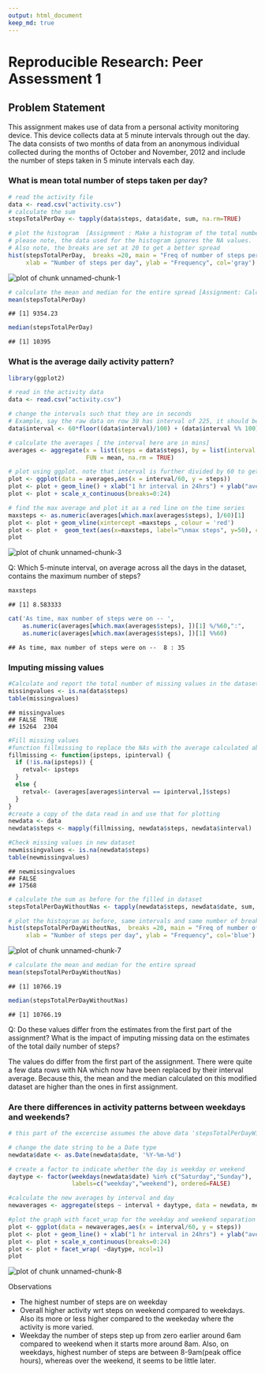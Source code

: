 ```yaml
---
output: html_document
keep_md: true
---
```


# Reproducible Research: Peer Assessment 1

## Problem Statement

This assignment makes use of data from a personal activity monitoring device. This device collects data at 5 minute intervals through out the day. The data consists of two months of data from an anonymous individual collected during the months of October and November, 2012 and include the number of steps taken in 5 minute intervals each day.

### What is mean total number of steps taken per day?

```r
# read the activity file
data <- read.csv("activity.csv")
# calculate the sum
stepsTotalPerDay <- tapply(data$steps, data$date, sum, na.rm=TRUE)

# plot the histogram  [Assignment : Make a histogram of the total number of steps taken each day]
# please note, the data used for the histogram ignores the NA values. 
# Also note, the breaks are set at 20 to get a better spread
hist(stepsTotalPerDay,  breaks =20, main = "Freq of number of steps per day", 
     xlab = "Number of steps per day", ylab = "Frequency", col='gray')
```

![plot of chunk unnamed-chunk-1](figure/unnamed-chunk-1-1.png) 

```r
# calculate the mean and median for the entire spread [Assignment: Calculate and report the mean and median of the total number of steps taken per day]
mean(stepsTotalPerDay)
```

```
## [1] 9354.23
```

```r
median(stepsTotalPerDay)
```

```
## [1] 10395
```



### What is the average daily activity pattern?

```r
library(ggplot2)
```



```r
# read in the activity data
data <- read.csv("activity.csv")

# change the intervals such that they are in seconds 
# Example, say the raw data on row 30 has interval of 225, it should be read as 2 hrs 25 mins, which is 145 mins.
data$interval <- 60*floor((data$interval)/100) + (data$interval %% 100)

# calculate the averages [ the interval here are in mins]
averages <- aggregate(x = list(steps = data$steps), by = list(interval = data$interval), 
                      FUN = mean, na.rm = TRUE)

# plot using ggplot. note that interval is further divided by 60 to get the graph based on 24 hr clock
plot <- ggplot(data = averages,aes(x = interval/60, y = steps)) 
plot <- plot + geom_line() + xlab("1 hr interval in 24hrs") + ylab("average steps")
plot <- plot + scale_x_continuous(breaks=0:24)

# find the max average and plot it as a red line on the time series
maxsteps <- as.numeric(averages[which.max(averages$steps), ]/60)[1]
plot <- plot + geom_vline(xintercept =maxsteps , colour = 'red')
plot <- plot +  geom_text(aes(x=maxsteps, label="\nmax steps", y=50), color="red", angle=90, text=element_text(size=2)) 
plot
```

![plot of chunk unnamed-chunk-3](figure/unnamed-chunk-3-1.png) 

Q: Which 5-minute interval, on average across all the days in the dataset, contains the maximum number of steps?

```r
maxsteps
```

```
## [1] 8.583333
```

```r
cat('As time, max number of steps were on -- ', 
    as.numeric(averages[which.max(averages$steps), ])[1] %/%60,":", 
    as.numeric(averages[which.max(averages$steps), ])[1] %%60)
```

```
## As time, max number of steps were on --  8 : 35
```
### Imputing missing values


```r
#Calculate and report the total number of missing values in the dataset
missingvalues <- is.na(data$steps)
table(missingvalues)
```

```
## missingvalues
## FALSE  TRUE 
## 15264  2304
```


```r
#Fill missing values
#function fillmissing to replace the NAs with the average calculated above where the intervals match
fillmissing <- function(ipsteps, ipinterval) {
  if (!is.na(ipsteps)) {
    retval<- ipsteps 
  }
  else {
    retval<- (averages[averages$interval == ipinterval,]$steps)
  }
}
#create a copy of the data read in and use that for plotting
newdata <- data
newdata$steps <- mapply(fillmissing, newdata$steps, newdata$interval)

#Check missing values in new dataset
newmissingvalues <- is.na(newdata$steps)
table(newmissingvalues)
```

```
## newmissingvalues
## FALSE 
## 17568
```


```r
# calculate the sum as before for the filled in dataset
stepsTotalPerDayWithoutNas <- tapply(newdata$steps, newdata$date, sum, na.rm=TRUE)

# plot the histogram as before, same intervals and same number of breaks.
hist(stepsTotalPerDayWithoutNas,  breaks =20, main = "Freq of number of steps per day", 
     xlab = "Number of steps per day", ylab = "Frequency", col='blue')
```

![plot of chunk unnamed-chunk-7](figure/unnamed-chunk-7-1.png) 

```r
# calculate the mean and median for the entire spread
mean(stepsTotalPerDayWithoutNas)
```

```
## [1] 10766.19
```

```r
median(stepsTotalPerDayWithoutNas)
```

```
## [1] 10766.19
```

Q: Do these values differ from the estimates from the first part of the assignment? What is the impact of imputing missing data on the estimates of the total daily number of steps?

The values do differ from the first part of the assignment. There were quite a few data rows with NA which now have been replaced by their interval average. Because this, the mean and the median calculated on this modified dataset are higher than the ones in first assignment.

### Are there differences in activity patterns between weekdays and weekends?


```r
# this part of the excercise assumes the above data 'stepsTotalPerDayWithoutNas' is present

# change the date string to be a Date type
newdata$date <- as.Date(newdata$date, '%Y-%m-%d')

# create a factor to indicate whether the day is weekday or weekend
daytype <- factor(weekdays(newdata$date) %in% c("Saturday","Sunday"), 
                  labels=c("weekday","weekend"), ordered=FALSE)

#calculate the new averages by interval and day
newaverages <- aggregate(steps ~ interval + daytype, data = newdata, mean, na.rm = TRUE)

#plot the graph with facet_wrap for the weekday and weekend separation
plot <- ggplot(data = newaverages,aes(x = interval/60, y = steps)) 
plot <- plot + geom_line() + xlab("1 hr interval in 24hrs") + ylab("average steps")
plot <- plot + scale_x_continuous(breaks=0:24)
plot <- plot + facet_wrap( ~daytype, ncol=1)
plot
```

![plot of chunk unnamed-chunk-8](figure/unnamed-chunk-8-1.png) 


Observations

- The highest number of steps are on weekday
- Overall higher activity wrt steps on weekend compared to weekdays. Also its more or less higher compared to the weekeday where the activity is more varied.
- Weekday the number of steps step up from zero earlier around 6am compared to weekend when it starts more around 8am. Also, on weekdays, highest number of steps are between 8-9am(peak office hours), whereas over the weekend, it seems to be little later.
